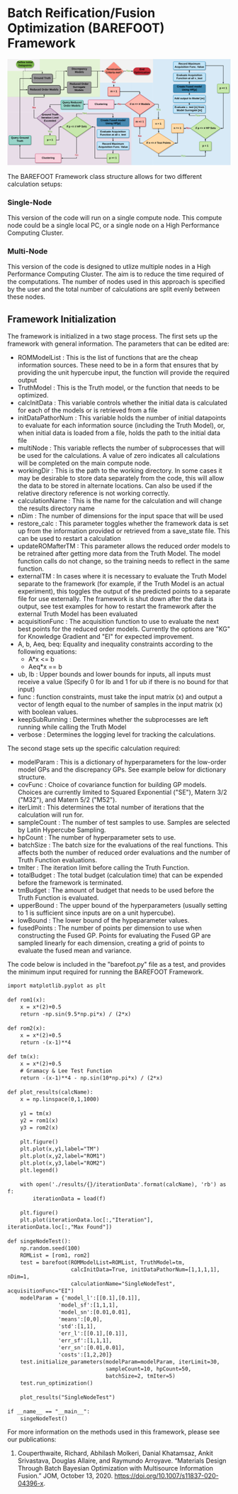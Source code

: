 # Batch Reification/Fusion Optimization (BAREFOOT) Framework

![Image of BAREFOOT](https://github.com/RichardCouperthwaite/BAREFOOT-Framework/blob/master/BAREFOOT.png)

The BAREFOOT Framework class structure allows for two different calculation setups:

### Single-Node
This version of the code will run on a single compute node. This compute node could be a single local PC, or a single node on a High Performance Computing Cluster.

### Multi-Node
This version of the code is designed to utlize multiple nodes in a High Performance Computing Cluster. The aim is to reduce the time required of the computations. The number of nodes used in this approach is specified by the user and the total number of calculations are split evenly between these nodes.



## Framework Initialization 
The framework is initialized in a two stage process. The first sets up the framework with general information. The parameters that can be edited are:

* ROMModelList : This is the list of functions that are the cheap information sources. These need to be in a form that ensures that by providing the unit hypercube input, the function will provide the required output
* TruthModel : This is the Truth model, or the function that needs to be optimized.
* calcInitData : This variable controls whether the initial data is calculated for each of the models or is retrieved from a file
* initDataPathorNum : This variable holds the number of initial datapoints to evaluate for each information source (including the Truth Model), or, when initial data is loaded from a file, holds the path to the initial data file
* multiNode : This variable reflects the number of subprocesses that will be used for the calculations. A value of zero indicates all calculations will be completed on the main compute node.
* workingDir : This is the path to the working directory. In some cases it may be desirable to store data separately from the code, this will allow the data to be stored in alternate locations. Can also be used if the relative directory reference is not working correctly.
* calculationName : This is the name for the calculation and will change the results directory name
* nDim : The number of dimensions for the input space that will be used
* restore_calc : This parameter toggles whether the framework data is set up from the information provided or retrieved from a save_state file. This can be used to restart a calculation
* updateROMafterTM : This parameter allows the reduced order models to be retrained after getting more data from the Truth Model. The model function calls do not change, so the training needs to reflect in the same function.
* externalTM : In cases where it is necessary to evaluate the Truth Model separate to the framework (for example, if the Truth Model is an actual experiment), this toggles the output of the predicted points to a separate file for use externally. The framework is shut down after the data is output, see test examples for how to restart the framework after the external Truth Model has been evaluated
* acquisitionFunc : The acquisition function to use to evaluate the next best points for the reduced order models. Currently the options are "KG" for Knowledge Gradient and "EI" for expected improvement.
* A, b, Aeq, beq: Equality and inequality constraints according to the following equations:
  * A*x <= b
  * Aeq*x == b
* ub, lb : Upper bounds and lower bounds for inputs, all inputs must receive a value (Specify 0 for lb and 1 for ub if there is no bound for that input)
* func : function constraints, must take the input matrix (x) and output a vector of length equal to the number of samples in the input matrix (x) with boolean values.
* keepSubRunning : Determines whether the subprocesses are left running while calling the Truth Model
* verbose : Determines the logging level for tracking the calculations.

The second stage sets up the specific calculation required:

* modelParam : This is a dictionary of hyperparameters for the low-order model GPs and the discrepancy GPs. See example below for dictionary structure.
* covFunc : Choice of covariance function for building GP models. Choices are currently limited to Squared Exponential ("SE"), Matern 3/2 ("M32"), and Matern 5/2 ("M52").
* iterLimit : This determines the total number of iterations that the calculation will run for.
* sampleCount : The number of test samples to use. Samples are selected by Latin Hypercube Sampling.
* hpCount : The number of hyperparameter sets to use.
* batchSize : The batch size for the evaluations of the real functions. This affects both the number of reduced order evaluations and the number of Truth Function evaluations.
* tmIter : The iteration limit before calling the Truth Function.
* totalBudget : The total budget (calculation time) that can be expended before the framework is terminated.
* tmBudget : The amount of budget that needs to be used before the Truth Function is evaluated.
* upperBound : The upper bound of the hyperparameters (usually setting to 1 is sufficient since inputs are on a unit hypercube).
* lowBound : The lower bound of the hypeparameter values.
* fusedPoints : The number of points per dimension to use when constructing the Fused GP. Points for evaluating the Fused GP are sampled linearly for each dimension, creating a grid of points to evaluate the fused mean and variance.

The code below is included in the "barefoot.py" file as a test, and provides the minimum input required for running the BAREFOOT Framework.

```
import matplotlib.pyplot as plt

def rom1(x):
    x = x*(2)+0.5
    return -np.sin(9.5*np.pi*x) / (2*x)

def rom2(x):
    x = x*(2)+0.5
    return -(x-1)**4

def tm(x):
    x = x*(2)+0.5
    # Gramacy & Lee Test Function
    return -(x-1)**4 - np.sin(10*np.pi*x) / (2*x)

def plot_results(calcName):
    x = np.linspace(0,1,1000)

    y1 = tm(x)
    y2 = rom1(x)
    y3 = rom2(x)
    
    plt.figure()
    plt.plot(x,y1,label="TM")
    plt.plot(x,y2,label="ROM1")
    plt.plot(x,y3,label="ROM2")
    plt.legend()

    with open('./results/{}/iterationData'.format(calcName), 'rb') as f:
        iterationData = load(f)
    
    plt.figure()
    plt.plot(iterationData.loc[:,"Iteration"], iterationData.loc[:,"Max Found"])

def singeNodeTest():
    np.random.seed(100)
    ROMList = [rom1, rom2]
    test = barefoot(ROMModelList=ROMList, TruthModel=tm, 
                    calcInitData=True, initDataPathorNum=[1,1,1,1], nDim=1, 
                    calculationName="SingleNodeTest", acquisitionFunc="EI")
    modelParam = {'model_l':[[0.1],[0.1]], 
                'model_sf':[1,1,1], 
                'model_sn':[0.01,0.01], 
                'means':[0,0], 
                'std':[1,1], 
                'err_l':[[0.1],[0.1]], 
                'err_sf':[1,1,1], 
                'err_sn':[0.01,0.01],
                'costs':[1,2,20]}
    test.initialize_parameters(modelParam=modelParam, iterLimit=30, 
                               sampleCount=10, hpCount=50, 
                               batchSize=2, tmIter=5)
    test.run_optimization()
    
    plot_results("SingleNodeTest")

if __name__ == "__main__":
    singeNodeTest()
```

For more information on the methods used in this framework, please see our publications:

1. Couperthwaite, Richard, Abhilash Molkeri, Danial Khatamsaz, Ankit Srivastava, Douglas Allaire, and Raymundo Arroyave. “Materials Design Through Batch Bayesian Optimization with Multisource Information Fusion.” JOM, October 13, 2020. https://doi.org/10.1007/s11837-020-04396-x.

